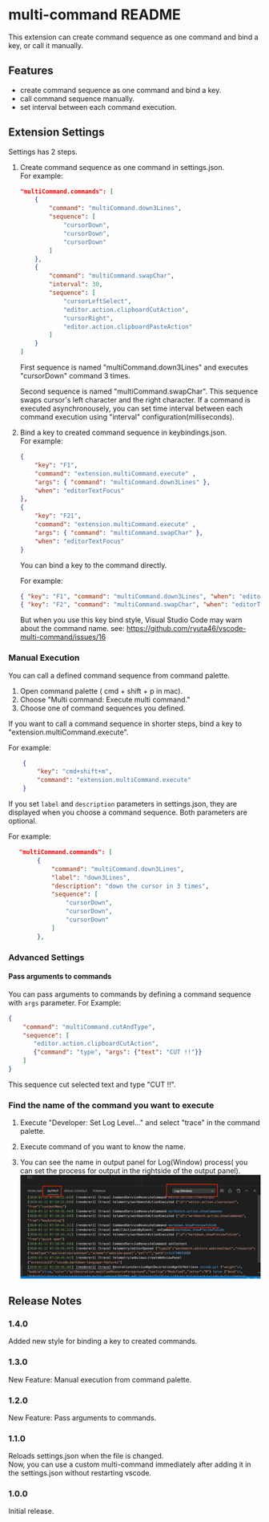 # multi-command README

This extension can create command sequence as one command and bind a key, or call it manually.

## Features

* create command sequence as one command and bind a key.
* call command sequence manually.
* set interval between each command execution.

## Extension Settings

Settings has 2 steps.

1. Create command sequence as one command in settings.json.  
    For example:
    ```json
    "multiCommand.commands": [
        {
            "command": "multiCommand.down3Lines",
            "sequence": [
                "cursorDown",
                "cursorDown",
                "cursorDown"
            ]
        },
        {
            "command": "multiCommand.swapChar",
            "interval": 30,
            "sequence": [
                "cursorLeftSelect",
                "editor.action.clipboardCutAction",
                "cursorRight",
                "editor.action.clipboardPasteAction"
            ]
        }
    ]
    ```
    First sequence is named "multiCommand.down3Lines" and executes "cursorDown" command 3 times.

    Second sequence is named "multiCommand.swapChar". This sequence swaps cursor's left character and the right character. If a command is executed asynchronousely, you can set time interval between each command execution using "interval" configuration(milliseconds).

2. Bind a key to created command sequence in keybindings.json.  
    For example:
    ```json
    { 
        "key": "F1", 
        "command": "extension.multiCommand.execute" , 
        "args": { "command": "multiCommand.down3Lines" },
        "when": "editorTextFocus"
    },
    { 
        "key": "F21", 
        "command": "extension.multiCommand.execute" , 
        "args": { "command": "multiCommand.swapChar" },
        "when": "editorTextFocus"
    }
    ```

    You can bind a key to the command directly.

    For example:
    ```json
    { "key": "F1", "command": "multiCommand.down3Lines", "when": "editorTextFocus"},
    { "key": "F2", "command": "multiCommand.swapChar", "when": "editorTextFocus"}
    ```
    But when you use this key bind style, Visual Studio Code may warn about the command name. see: https://github.com/ryuta46/vscode-multi-command/issues/16

### Manual Execution

You can call a defined command sequence from command palette.

1. Open command palette ( cmd + shift + p in mac).
2. Choose "Multi command: Execute multi command."
3. Choose one of command sequences you defined.

If you want to call a command sequence in shorter steps, bind a key to "extension.multiCommand.execute".

For example:
```json
    {
        "key": "cmd+shift+m",
        "command": "extension.multiCommand.execute"
    }
```

If you set `label` and `description` parameters in settings.json, they are displayed when you choose a command sequence.
Both parameters are optional.

For example:
```json
   "multiCommand.commands": [
        {
            "command": "multiCommand.down3Lines",
            "label": "down3Lines",
            "description": "down the cursor in 3 times",
            "sequence": [
                "cursorDown",
                "cursorDown",
                "cursorDown"
            ]
        },
```

### Advanced Settings

#### Pass arguments to commands

You can pass arguments to commands by defining a command sequence with `args` parameter.
For Example:

```json
{
    "command": "multiCommand.cutAndType",
    "sequence": [
       "editor.action.clipboardCutAction",
       {"command": "type", "args": {"text": "CUT !!"}}
    ]
}
```

This sequence cut selected text and type "CUT !!".


### Find the name of the command you want to execute

1. Execute "Developer: Set Log Level..." and select "trace" in the command palette.

2. Execute command of you want to know the name.
    
3. You can see the name in output panel for Log(Window) process( you can set the process for output in the rightside of the output panel).
![command-name-output.png](assets/command-name-output.png)

## Release Notes

### 1.4.0

Added new style for binding a key to created commands.

### 1.3.0

New Feature: Manual execution from command palette.

### 1.2.0

New Feature: Pass arguments to commands.

### 1.1.0

Reloads settings.json when the file is changed.  
Now, you can use a custom multi-command immediately after adding it in the settings.json without restarting vscode.

### 1.0.0

Initial release.


